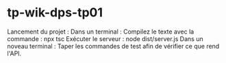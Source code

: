 # tp-wik-dps-tp01
Lancement du projet :
Dans un terminal :
Compilez le texte avec la commande : npx tsc
Exécuter le serveur : node dist/server.js
Dans un noveau terminal :
Taper les commandes de test afin de vérifier ce que rend l'API.